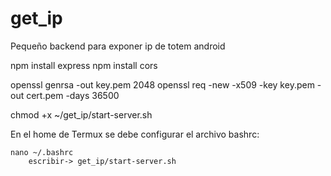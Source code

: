 # get_ip
Pequeño backend para exponer ip de totem android

npm install express
npm install cors

openssl genrsa -out key.pem 2048
openssl req -new -x509 -key key.pem -out cert.pem -days 36500

chmod +x ~/get_ip/start-server.sh

En el home de Termux se debe configurar el archivo bashrc:

    nano ~/.bashrc 
        escribir-> get_ip/start-server.sh


